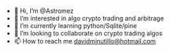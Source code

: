 - 👋 Hi, I’m @Astromez
- 👀 I’m interested in algo crypto trading and arbitrage
- 🌱 I’m currently learning python/Sqlite/pine
- 💞️ I’m looking to collaborate on crypto trading algos
- 📫 How to reach me davidminutillo@hotmail.com 


<!---
Astromez/Astromez is a ✨ special ✨ repository because its `README.md` (this file) appears on your GitHub profile.
You can click the Preview link to take a look at your changes.
--->

